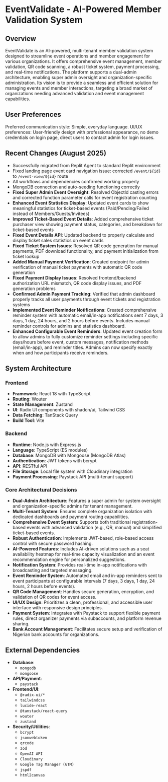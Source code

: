 # EventValidate - AI-Powered Member Validation System

## Overview
EventValidate is an AI-powered, multi-tenant member validation system designed to streamline event operations and member engagement for various organizations. It offers comprehensive event management, member validation, QR code scanning, a robust ticket system, payment processing, and real-time notifications. The platform supports a dual-admin architecture, enabling super admin oversight and organization-specific administration. Its vision is to provide a seamless and efficient solution for managing events and member interactions, targeting a broad market of organizations needing advanced validation and event management capabilities.

## User Preferences
Preferred communication style: Simple, everyday language.
UI/UX preferences: User-friendly design with professional appearance, no demo credentials on login page, direct users to contact admin for login issues.

## Recent Changes (August 2025)
- Successfully migrated from Replit Agent to standard Replit environment
- Fixed landing page event card navigation issue: corrected `/event/${id}` to `/event-view/${id}` route
- All workflows and dependencies confirmed working properly
- MongoDB connection and auto-seeding functioning correctly
- **Fixed Super Admin Event Oversight**: Resolved ObjectId casting errors and corrected function parameter calls for event registration counting
- **Enhanced Event Statistics Display**: Updated event cards to show meaningful statistics for ticket-based events (Paid/Pending/Failed instead of Members/Guests/Invitees)
- **Improved Ticket-Based Event Details**: Added comprehensive ticket purchaser view showing payment status, categories, and breakdown for ticket-based events
- **Fixed Event Details API**: Updated backend to properly calculate and display ticket sales statistics on event cards
- **Fixed Ticket System Issues**: Resolved QR code generation for manual payments, PDF download functionality, and payment initialization from ticket lookup
- **Added Manual Payment Verification**: Created endpoint for admin verification of manual ticket payments with automatic QR code generation
- **Fixed Payment Display Issues**: Resolved frontend/backend authorization URL mismatch, QR code display issues, and PDF generation problems
- **Confirmed Admin Payment Tracking**: Verified that admin dashboard properly tracks all user payments through event tickets and registration systems
- **Implemented Event Reminder Notifications**: Created comprehensive reminder system with automatic email/in-app notifications sent 7 days, 3 days, 1 day, 24 hours, and 2 hours before events. Includes manual reminder controls for admins and statistics dashboard.
- **Enhanced Configurable Event Reminders**: Updated event creation form to allow admins to fully customize reminder settings including specific days/hours before event, custom messages, notification methods (email/in-app), and reminder titles. Admins can now specify exactly when and how participants receive reminders.

## System Architecture
### Frontend
- **Framework**: React 18 with TypeScript
- **Routing**: Wouter
- **State Management**: Zustand
- **UI**: Radix UI components with shadcn/ui, Tailwind CSS
- **Data Fetching**: TanStack Query
- **Build Tool**: Vite

### Backend
- **Runtime**: Node.js with Express.js
- **Language**: TypeScript (ES modules)
- **Database**: MongoDB with Mongoose (MongoDB Atlas)
- **Authentication**: JWT tokens with bcrypt
- **API**: RESTful API
- **File Storage**: Local file system with Cloudinary integration
- **Payment Processing**: Paystack API (multi-tenant support)

### Core Architectural Decisions
- **Dual-Admin Architecture**: Features a super admin for system oversight and organization-specific admins for tenant management.
- **Multi-Tenant System**: Ensures complete organization isolation with dedicated dashboards and payment routing capabilities.
- **Comprehensive Event System**: Supports both traditional registration-based events with advanced validation (e.g., QR, manual) and simplified ticket-based events.
- **Robust Authentication**: Implements JWT-based, role-based access control with secure password hashing.
- **AI-Powered Features**: Includes AI-driven solutions such as a seat availability heatmap for real-time capacity visualization and an event recommendation engine for personalized suggestions.
- **Notification System**: Provides real-time in-app notifications with broadcasting and targeted messaging.
- **Event Reminder System**: Automated email and in-app reminders sent to event participants at configurable intervals (7 days, 3 days, 1 day, 24 hours, 2 hours before events).
- **QR Code Management**: Handles secure generation, encryption, and validation of QR codes for event access.
- **UI/UX Design**: Prioritizes a clean, professional, and accessible user interface with responsive design principles.
- **Payment System**: Integrates with Paystack to support flexible payment rules, direct organizer payments via subaccounts, and platform revenue sharing.
- **Bank Account Management**: Facilitates secure setup and verification of Nigerian bank accounts for organizations.

## External Dependencies
- **Database**:
    - `mongodb`
    - `mongoose`
- **API/Payment**:
    - `paystack`
- **Frontend/UI**:
    - `@radix-ui/*`
    - `tailwindcss`
    - `lucide-react`
    - `@tanstack/react-query`
    - `wouter`
    - `zustand`
- **Security/Utilities**:
    - `bcrypt`
    - `jsonwebtoken`
    - `qrcode`
    - `zod`
    - `OpenAI API`
    - `Cloudinary`
    - `Google Tag Manager (GTM)`
    - `jspdf`
    - `html2canvas`
```